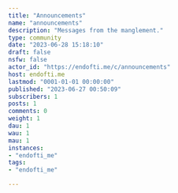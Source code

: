 ```yaml
---
title: "Announcements" 
name: "announcements"
description: "Messages from the manglement."
type: community
date: "2023-06-28 15:18:10"
draft: false
nsfw: false
actor_id: "https://endofti.me/c/announcements"
host: endofti.me
lastmod: "0001-01-01 00:00:00"
published: "2023-06-27 00:50:09"
subscribers: 1
posts: 1
comments: 0
weight: 1
dau: 1
wau: 1
mau: 1
instances:
- "endofti_me"
tags: 
- "endofti_me"

---
```

